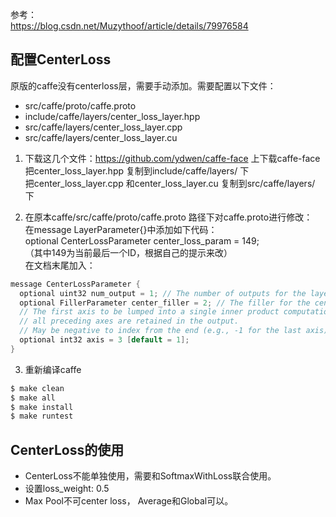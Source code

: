 参考：  
https://blog.csdn.net/Muzythoof/article/details/79976584  

## 配置CenterLoss
原版的caffe没有centerloss层，需要手动添加。需要配置以下文件：  
* src/caffe/proto/caffe.proto
* include/caffe/layers/center_loss_layer.hpp
* src/caffe/layers/center_loss_layer.cpp
* src/caffe/layers/center_loss_layer.cu

1. 下载这几个文件：https://github.com/ydwen/caffe-face 上下载caffe-face  
把center_loss_layer.hpp 复制到include/caffe/layers/ 下  
把center_loss_layer.cpp 和center_loss_layer.cu 复制到src/caffe/layers/ 下  

2. 在原本caffe/src/caffe/proto/caffe.proto 路径下对caffe.proto进行修改：  
在message LayerParameter{}中添加如下代码：  
optional CenterLossParameter center_loss_param = 149;  
（其中149为当前最后一个ID，根据自己的提示来改）  
在文档末尾加入：  
```cpp
message CenterLossParameter {
  optional uint32 num_output = 1; // The number of outputs for the layer
  optional FillerParameter center_filler = 2; // The filler for the centers
  // The first axis to be lumped into a single inner product computation;
  // all preceding axes are retained in the output.
  // May be negative to index from the end (e.g., -1 for the last axis).
  optional int32 axis = 3 [default = 1];
}
```

3. 重新编译caffe  
```sh
$ make clean
$ make all
$ make install
$ make runtest
```

## CenterLoss的使用
* CenterLoss不能单独使用，需要和SoftmaxWithLoss联合使用。  
* 设置loss_weight: 0.5  
* Max Pool不可center loss， Average和Global可以。
